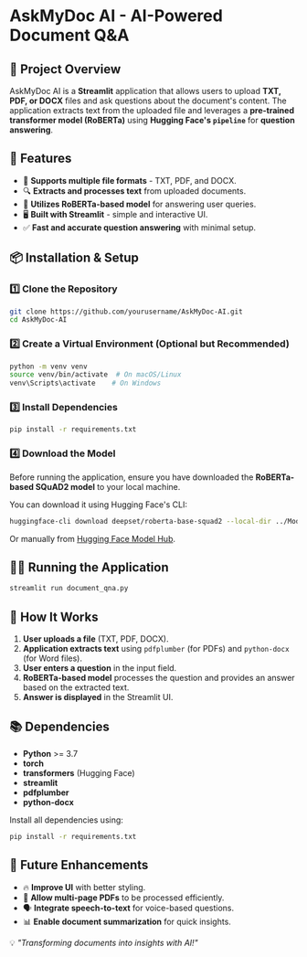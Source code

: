 # AskMyDoc AI - AI-Powered Document Q&A

## 📌 Project Overview
AskMyDoc AI is a **Streamlit** application that allows users to upload **TXT, PDF, or DOCX** files and ask questions about the document's content. The application extracts text from the uploaded file and leverages a **pre-trained transformer model (RoBERTa)** using **Hugging Face's `pipeline`** for **question answering**.

## 🚀 Features
- 📂 **Supports multiple file formats** - TXT, PDF, and DOCX.
- 🔍 **Extracts and processes text** from uploaded documents.
- 🤖 **Utilizes RoBERTa-based model** for answering user queries.
- 🖥️ **Built with Streamlit** - simple and interactive UI.
- ✅ **Fast and accurate question answering** with minimal setup.

## 📦 Installation & Setup

### 1️⃣ Clone the Repository
```bash
git clone https://github.com/yourusername/AskMyDoc-AI.git
cd AskMyDoc-AI
```

### 2️⃣ Create a Virtual Environment (Optional but Recommended)
```bash
python -m venv venv
source venv/bin/activate  # On macOS/Linux
venv\Scripts\activate    # On Windows
```

### 3️⃣ Install Dependencies
```bash
pip install -r requirements.txt
```

### 4️⃣ Download the Model
Before running the application, ensure you have downloaded the **RoBERTa-based SQuAD2 model** to your local machine.

You can download it using Hugging Face's CLI:
```bash
huggingface-cli download deepset/roberta-base-squad2 --local-dir ../Models/models--deepset--roberta-base-squad2
```
Or manually from [Hugging Face Model Hub](https://huggingface.co/deepset/roberta-base-squad2).

## 🏃‍♂️ Running the Application
```bash
streamlit run document_qna.py
```

## 🔧 How It Works
1. **User uploads a file** (TXT, PDF, DOCX).
2. **Application extracts text** using `pdfplumber` (for PDFs) and `python-docx` (for Word files).
3. **User enters a question** in the input field.
4. **RoBERTa-based model** processes the question and provides an answer based on the extracted text.
5. **Answer is displayed** in the Streamlit UI.

## 📚 Dependencies
- **Python** >= 3.7
- **torch**
- **transformers** (Hugging Face)
- **streamlit**
- **pdfplumber**
- **python-docx**

Install all dependencies using:
```bash
pip install -r requirements.txt
```

## 🎯 Future Enhancements
- 🔥 **Improve UI** with better styling.
- 📝 **Allow multi-page PDFs** to be processed efficiently.
- 🗣️ **Integrate speech-to-text** for voice-based questions.
- 📊 **Enable document summarization** for quick insights.

💡 _"Transforming documents into insights with AI!"_


